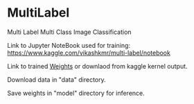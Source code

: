 # MultiLabel
Multi Label Multi Class Image Classification

Link to Jupyter NoteBook used for training: https://www.kaggle.com/vikashkmr/multi-label/notebook

Link to trained [Weights](https://www.kaggleusercontent.com/kf/25128037/eyJhbGciOiJkaXIiLCJlbmMiOiJBMTI4Q0JDLUhTMjU2In0..MSaBj0JqO4nhPLqKv99p6Q.kPhc0ZYmKfx-v1YKgd-to3RfjkfR9VfXgC0XJuG-C5yfI-wf4vyqb0TDUskQwPgtO0gSIMgKmZCAHc95A4XgXR-7opFsFEerZgJjVnh_z-PXXDJpLTuTHXLHc94wUF15fWD-eY5MFlT4J-tcc8sZzVdI9ylfZjTgmZCJGnDGsdU.m_szWHeM_vUEui2p_KzHHA/model.pth) or downlaod from kaggle kernel output.

Download data in "data" directory.

Save weights in "model" directory for inference.
